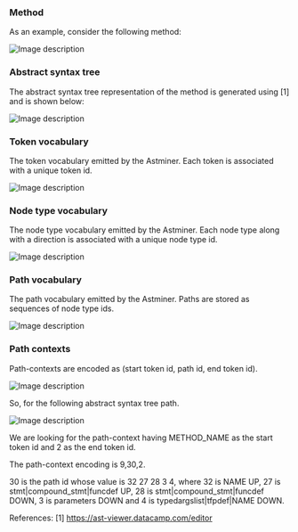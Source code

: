 ### Method
As an example, consider the following method:

![Image description](images/method.jpg)

### Abstract syntax tree
The abstract syntax tree representation of the method is generated using [1] and is shown below:

![Image description](images/ast.jpg)

### Token vocabulary
The token vocabulary emitted by the Astminer. Each token is associated with a unique token id.

![Image description](images/token_vocabulary.jpg)

### Node type vocabulary
The node type vocabulary emitted by the Astminer. Each node type along with a direction is associated with a unique node type id.

![Image description](images/node_type_vocabulary.jpg)

### Path vocabulary
The path vocabulary emitted by the Astminer. Paths are stored as sequences of node type ids.

![Image description](images/path_vocabulary.jpg)

### Path contexts
Path-contexts are encoded as (start token id, path id, end token id).

![Image description](images/path_context_encoded_form.jpg)

So, for the following abstract syntax tree path.

![Image description](images/ast_path_highlighted.jpg)

We are looking for the path-context having METHOD_NAME as the start token id and 2 as the end token id.

The path-context encoding is 9,30,2.

30 is the path id whose value is 32 27 28 3 4, where 32 is NAME UP, 27 is stmt|compound_stmt|funcdef UP, 28 is stmt|compound_stmt|funcdef DOWN, 3 is parameters DOWN and 4 is typedargslist|tfpdef|NAME DOWN.

References:
[1] https://ast-viewer.datacamp.com/editor